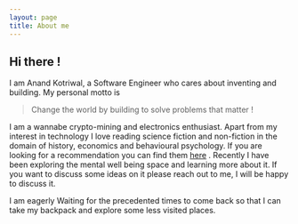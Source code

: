 ```yaml
---
layout: page
title: About me
---
```


## Hi there !

I am Anand Kotriwal, a Software Engineer who cares about inventing and building. My personal motto is
> Change the world by building to solve problems that matter !

I am a wannabe crypto-mining and electronics enthusiast. Apart from my interest in technology I love reading science fiction and non-fiction in the domain of history, economics and behavioural psychology. If you are looking for a recommendation you can find them [here](https://anandkotriwal.com/reading/) .
Recently I have been exploring the mental well being space and learning more about it. If you want to discuss some ideas on it please reach out to me, I will be happy to discuss it.

I am eagerly Waiting for the precedented times to come back so that I can take my backpack and explore some less visited places.
